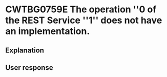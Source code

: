 # CWTBG0759E The operation ''0 of the REST Service ''1'' does not have an implementation.

## Explanation

## User response